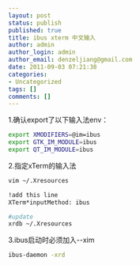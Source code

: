 ```yaml
---
layout: post
status: publish
published: true
title: ibus xterm 中文输入
author: admin
author_login: admin
author_email: denzeljiang@gmail.com
date: 2011-09-03 07:21:38
categories:
- Uncategorized
tags: []
comments: []
---
```

1.确认export了以下输入法env：
```bash
export XMODIFIERS=@im=ibus
export GTK_IM_MODULE=ibus
export QT_IM_MODULE=ibus
```

2.指定xTerm的输入法
```bash
vim ~/.Xresources

!add this line
XTerm*inputMethod: ibus

#update
xrdb ~/.Xresources
```

3.ibus启动时必须加入--xim
```bash
ibus-daemon -xrd
```
